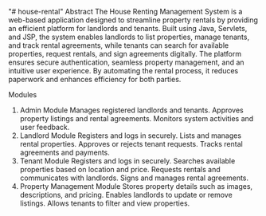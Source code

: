 "# house-rental" 
Abstract
The House Renting Management System is a web-based application designed to streamline property rentals by providing an efficient platform for landlords and tenants. Built using Java, Servlets, and JSP, the system enables landlords to list properties, manage tenants, and track rental agreements, while tenants can search for available properties, request rentals, and sign agreements digitally. The platform ensures secure authentication, seamless property management, and an intuitive user experience. By automating the rental process, it reduces paperwork and enhances efficiency for both parties.

Modules
1. Admin Module
Manages registered landlords and tenants.
Approves property listings and rental agreements.
Monitors system activities and user feedback.
2. Landlord Module
Registers and logs in securely.
Lists and manages rental properties.
Approves or rejects tenant requests.
Tracks rental agreements and payments.
3. Tenant Module
Registers and logs in securely.
Searches available properties based on location and price.
Requests rentals and communicates with landlords.
Signs and manages rental agreements.
4. Property Management Module
Stores property details such as images, descriptions, and pricing.
Enables landlords to update or remove listings.
Allows tenants to filter and view properties.
